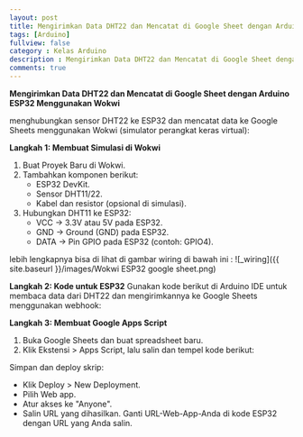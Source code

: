 ```yaml
---
layout: post
title: Mengirimkan Data DHT22 dan Mencatat di Google Sheet dengan Arduino ESP32 Menggunakan Wokwi
tags: [Arduino]
fullview: false
category : Kelas Arduino
description : Mengirimkan Data DHT22 dan Mencatat di Google Sheet dengan Arduino ESP32 Menggunakan Wokwi 
comments: true
---
```

**Mengirimkan Data DHT22 dan Mencatat di Google Sheet dengan Arduino ESP32 Menggunakan Wokwi**

menghubungkan sensor DHT22 ke ESP32 dan mencatat data ke Google Sheets menggunakan Wokwi (simulator perangkat keras virtual):

**Langkah 1: Membuat Simulasi di Wokwi**
1. Buat Proyek Baru di Wokwi.
2. Tambahkan komponen berikut:
    * ESP32 DevKit.
    * Sensor DHT11/22.
    * Kabel dan resistor (opsional di simulasi).
3. Hubungkan DHT11 ke ESP32:
    * VCC → 3.3V atau 5V pada ESP32.
    * GND → Ground (GND) pada ESP32.
    * DATA → Pin GPIO pada ESP32 (contoh: GPIO4).

lebih lengkapnya bisa di lihat di gambar wiring di bawah ini :
![_wiring]({{ site.baseurl }}/images/Wokwi ESP32 google sheet.png)

**Langkah 2: Kode untuk ESP32**
Gunakan kode berikut di Arduino IDE untuk membaca data dari DHT22 dan mengirimkannya ke Google Sheets menggunakan webhook:
<script src="https://gist.github.com/wanwanvm/14daf09255d9b2e966d4965aaa3c5373.js"></script>

**Langkah 3: Membuat Google Apps Script**
1. Buka Google Sheets dan buat spreadsheet baru.
2. Klik Ekstensi > Apps Script, lalu salin dan tempel kode berikut:

<script src="https://gist.github.com/wanwanvm/84a96c5fe1fcce4e0cf55fe15c9b4546.js"></script>

Simpan dan deploy skrip:
* Klik Deploy > New Deployment.
* Pilih Web app.
* Atur akses ke "Anyone".
* Salin URL yang dihasilkan.
Ganti URL-Web-App-Anda di kode ESP32 dengan URL yang Anda salin.
